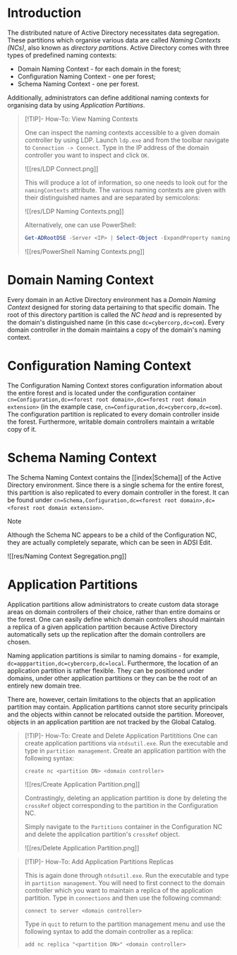 # Introduction

The distributed nature of Active Directory necessitates data segregation. These partitions which organise various data are called *Naming Contexts (NCs)*, also known as *directory partitions*. Active Directory comes with three types of predefined naming contexts:
- Domain Naming Context - for each domain in the forest;
- Configuration Naming Context - one per forest;
- Schema Naming Context - one per forest.

Additionally, administrators can define additional naming contexts for organising data by using *Application Partitions*.

>[!TIP]- How-To: View Naming Contexts
>
>One can inspect the naming contexts accessible to a given domain controller by using LDP. Launch `ldp.exe` and from the toolbar navigate to `Connection -> Connect`. Type in the IP address of the domain controller you want to inspect and click `OK`.
>
>![[res/LDP Connect.png]]
>
>This will produce a lot of information, so one needs to look out for the `namingContexts` attribute. The various naming contexts are given with their distinguished names and are separated by semicolons:
>
>![[res/LDP Naming Contexts.png]]
>
>Alternatively, one can use PowerShell:
>
>```powershell
>Get-ADRootDSE -Server <IP> | Select-Object -ExpandProperty namingContexts
>```
>
>![[res/PowerShell Naming Contexts.png]]
>

# Domain Naming Context

Every domain in an Active Directory environment has a *Domain Naming Context* designed for storing data pertaining to that specific domain. The root of this directory partition is called the *NC head* and is represented by the domain's distinguished name (in this case `dc=cybercorp,dc=com`). Every domain controller in the domain maintains a copy of the domain's naming context.

# Configuration Naming Context

The Configuration Naming Context stores configuration information about the entire forest and is located under the configuration container `cn=Configuration,dc=<forest root domain>,dc=<forest root domain extension>` (in the example case, `cn=Configuration,dc=cybercorp,dc=com`). The configuration partition is replicated to every domain controller inside the forest. Furthermore, writable domain controllers maintain a writable copy of it.

# Schema Naming Context
The Schema Naming Context contains the [[index|Schema]] of the Active Directory environment. Since there is a single schema for the entire forest, this partition is also replicated to every domain controller in the forest. It can be found under `cn=Schema,Configuration,dc=<forest root domain>,dc=<forest root domain extension>`.

>[!NOTE]
>
>Although the Schema NC appears to be a child of the Configuration NC, they are actually completely separate, which can be seen in ADSI Edit.
> 
>![[res/Naming Context Segregation.png]]
>


# Application Partitions

Application partitions allow administrators to create custom data storage areas on domain controllers of their choice, rather than entire domains or the forest. One can easily define which domain controllers should maintain a replica of a given application partition because Active Directory automatically sets up the replication after the domain controllers are chosen.

Naming application partitions is similar to naming domains - for example, `dc=apppartition,dc=cybercorp,dc=local`. Furthermore, the location of an application partition is rather flexible. They can be positioned under domains, under other application partitions or they can be the root of an entirely new domain tree.

There are, however, certain limitations to the objects that an application partition may contain. Application partitions cannot store security principals and the objects within cannot be relocated outside the partition. Moreover, objects in an application partition are not tracked by the Global Catalog.

>[!TIP]- How-To: Create and Delete Application Partititions
>One can create application partitions via `ntdsutil.exe`. Run the executable and type in `partition management`. Create an application partition with the following syntax: 
>
>```powershell
>create nc <partition DN> <domain controller>
>```
> 
>![[res/Create Application Partition.png]]
> 
>Contrastingly, deleting an application partition is done by deleting the `crossRef` object corresponding to the partition in the Configuration NC.
>
>Simply navigate to the `Partitions` container in the Configuration NC and delete the application partition's `crossRef` object.
> 
>![[res/Delete Application Partition.png]]
>

>[!TIP]- How-To: Add Application Partitions Replicas
>
>This is again done through `ntdsutil.exe`. Run the executable and type in `partition management`. You will need to first connect to the domain controller which you want to maintain a replica of the application partition. Type in `connections` and then use the following command:
>
>```
>connect to server <domain controller>
>```
>Type in `quit` to return to the partition management menu and use the following syntax to add the domain controller as a replica:
>
>```
>add nc replica "<partition DN>" <domain controller>
>```
>
